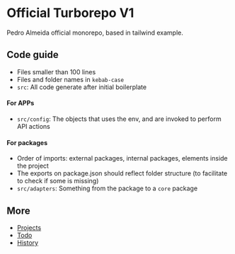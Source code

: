 # Official Turborepo V1

Pedro Almeida official monorepo, based in tailwind example.

## Code guide

- Files smaller than 100 lines
- Files and folder names in `kebab-case`
- `src`: All code generate after initial boilerplate

#### For APPs

- `src/config`: The objects that uses the env, and are invoked to perform API actions

#### For packages

- Order of imports: external packages, internal packages, elements inside the project
- The exports on package.json should reflect folder structure (to facilitate to check if some is missing)
- `src/adapters`: Something from the package to a `core` package

## More

- [Projects](./docs/projects.md)
- [Todo](./docs/todo.md)
- [History](./docs/history.md)
